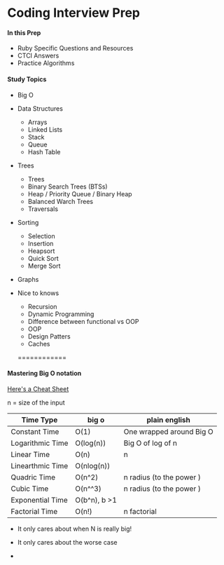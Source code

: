 # Coding Interview Prep

#### In this Prep

- Ruby Specific Questions and Resources
- CTCI Answers
- Practice Algorithms



#### Study Topics

* Big O
* Data Structures
  - Arrays
  - Linked Lists
  - Stack
  - Queue
  - Hash Table
* Trees
  - Trees
  - Binary Search Trees (BTSs)
  - Heap / Priority Queue / Binary Heap
  - Balanced Warch Trees
  - Traversals
* Sorting
  - Selection
  - Insertion
  - Heapsort
  - Quick Sort
  - Merge Sort
* Graphs
* Nice to knows
  - Recursion
  - Dynamic Programming
  - Difference between functional vs OOP
  - OOP
  - Design Patters
  - Caches


  ============

#### Mastering Big O notation
[Here's a Cheat Sheet](http://bigocheatsheet.com/)

n = size of the input

Time Type | big o | plain english
---|---|---
Constant Time | O(1) | One wrapped around Big O
Logarithmic Time | O(log(n)) | Big O of log of n
Linear Time | O(n) | n
Linearthmic Time | O(nlog(n)) |
Quadric Time | O(n^2) | n radius (to the power )
Cubic Time | O(n^^3) | n radius (to the power )
Exponential Time | O(b^n), b >1
Factorial Time | O(n!) | n factorial

- It only cares about when N is really big!
- It only cares about the worse case

-
